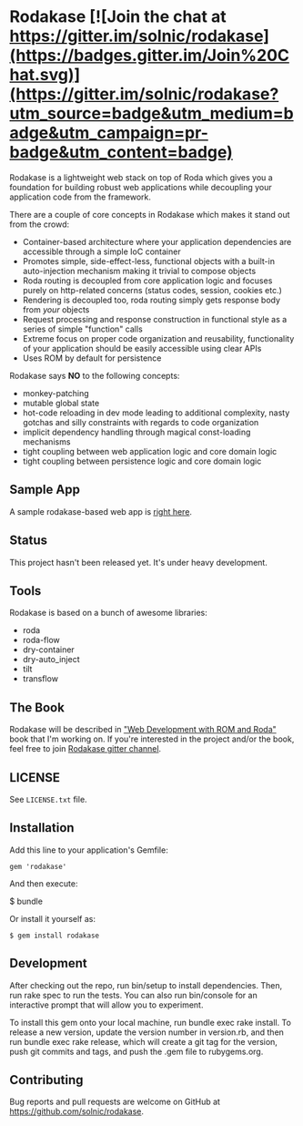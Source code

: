 # Rodakase [![Join the chat at https://gitter.im/solnic/rodakase](https://badges.gitter.im/Join%20Chat.svg)](https://gitter.im/solnic/rodakase?utm_source=badge&utm_medium=badge&utm_campaign=pr-badge&utm_content=badge)

Rodakase is a lightweight web stack on top of Roda which gives you a foundation
for building robust web applications while decoupling your application code from
the framework.

There are a couple of core concepts in Rodakase which makes it stand out from the crowd:

* Container-based architecture where your application dependencies are accessible
  through a simple IoC container
* Promotes simple, side-effect-less, functional objects with a built-in auto-injection
  mechanism making it trivial to compose objects
* Roda routing is decoupled from core application logic and focuses purely on
  http-related concerns (status codes, session, cookies etc.)
* Rendering is decoupled too, roda routing simply gets response body from *your*
  objects
* Request processing and response construction in functional style as a series
  of simple "function" calls
* Extreme focus on proper code organization and reusability, functionality of your
  application should be easily accessible using clear APIs
* Uses ROM by default for persistence

Rodakase says **NO** to the following concepts:

* monkey-patching
* mutable global state
* hot-code reloading in dev mode leading to additional complexity, nasty gotchas
  and silly constraints with regards to code organization
* implicit dependency handling through magical const-loading mechanisms
* tight coupling between web application logic and core domain logic
* tight coupling between persistence logic and core domain logic

## Sample App

A sample rodakase-based web app is [right here](https://github.com/solnic/rodakase-blog).

## Status

This project hasn't been released yet. It's under heavy development.

## Tools

Rodakase is based on a bunch of awesome libraries:

* roda
* roda-flow
* dry-container
* dry-auto_inject
* tilt
* transflow

## The Book

Rodakase will be described in ["Web Development with ROM and Roda"](https://leanpub.com/web-development-with-rom-and-roda) book
that I'm working on. If you're interested in the project and/or the book, feel free
to join [Rodakase gitter channel](https://gitter.im/solnic/rodakase).

## LICENSE

See `LICENSE.txt` file.

## Installation

Add this line to your application's Gemfile:

```
gem 'rodakase'
```

And then execute:

$ bundle

Or install it yourself as:

```
$ gem install rodakase
```

## Development

After checking out the repo, run bin/setup to install dependencies. Then, run rake spec to run the tests. You can also run bin/console for an interactive prompt that will allow you to experiment.

To install this gem onto your local machine, run bundle exec rake install. To release a new version, update the version number in version.rb, and then run bundle exec rake release, which will create a git tag for the version, push git commits and tags, and push the .gem file to rubygems.org.

## Contributing

Bug reports and pull requests are welcome on GitHub at https://github.com/solnic/rodakase.
